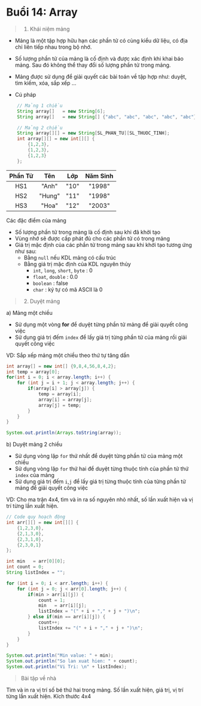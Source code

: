 # Buổi 14: Array
> 1. Khái niệm mảng
- Mảng là một tập hợp hữu hạn các phần tử có cùng kiểu dữ liệu, có địa chỉ liên tiếp nhau trong bộ nhớ.
- Số lượng phần tử của mảng là cố định và được xác định khi khai báo mảng. Sau đó không thể thay đổi số lượng phần tử trong mảng.
- Mảng được sử dụng để giải quyết các bài toán về tập hợp như: duyệt, tìm kiếm, xóa, sắp xếp ...

- Cú pháp
```java
    // Mảng 1 chiều
    String array[]   = new String[6];
    String array[]   = new String[] {"abc", "abc", "abc", "abc", "abc"};

    // Mảng 2 chiều
    String array[][] = new String[SL_PHAN_TU][SL_THUOC_TINH];
    int array[][] = new int[][] {
        {1,2,3},
        {1,2,3},
        {1,2,3}
    };
```

|Phần Tử| Tên  |Lớp |Năm Sinh|
|:-----:|:----:|:--:|:------:|
|  HS1  |"Anh" |"10"| "1998" |
|  HS2  |"Hung"|"11"| "1998" |
|  HS3  |"Hoa" |"12"| "2003" |

Các đặc điểm của mảng
- Số lượng phần tử trong mảng là cố định sau khi đã khởi tạo
- Vùng nhớ sẽ được cấp phát đủ cho các phần tử có trong mảng
- Giá trị mặc định của các phần tử trong mảng sau khi khởi tạo tương ứng như sau:
    + Bằng `null` nếu KDL mảng có cấu trúc
    + Bằng giá trị mặc định của KDL nguyên thủy
        * `int`, `long`, `short`, `byte` : 0
        * `float`, `double` : 0.0
        * `boolean` : false
        * `char` : ký tự có mã ASCII là 0

> 2. Duyệt mảng

a) Mảng một chiều
- Sử dụng một vòng **for** để duyệt từng phần tử mảng để giải quyết công việc
- Sử dụng giá trị đếm `index` để lấy giá trị từng phần tử của mảng rồi giải quyết công việc

VD: Sắp xếp mảng một chiều theo thứ tự tăng dần
```java
int array[] = new int[] {9,8,4,56,8,4,2};
int temp = array[0];
for(int i = 0; i < array.length; i++) {
    for (int j = i + 1; j < array.length; j++) {
        if(array[i] > array[j]) {
            temp = array[i];
            array[i] = array[j];
            array[j] = temp;
        }
    }
}

System.out.println(Arrays.toString(array));
```

b) Duyệt mảng 2 chiều
- Sử dụng vòng lặp `for` thứ nhất để duyệt từng phần tử của mảng một chiều
- Sử dụng vòng lặp `for` thứ hai để duyệt từng thuộc tính của phần tử thứ `index` của mảng
- Sử dụng giá trị đếm `i`,`j` để lấy giá trị từng thuộc tính của từng phần tử mảng để giải quyết công việc

VD: Cho ma trận 4x4, tìm và in ra số nguyên nhỏ nhất, số lần xuất hiện và vị trí từng lần xuất hiện.
```java
// Code quy hoạch động
int arr[][] = new int[][] {
    {1,2,3,0},
    {2,1,3,0},
    {2,3,1,0},
    {2,3,0,1}
};

int min   = arr[0][0];
int count = 0;
String listIndex = "";

for (int i = 0; i < arr.length; i++) {
    for (int j = 0; j < arr[0].length; j++) {
        if(min > arr[i][j]) {
            count = 1;
            min   = arr[i][j];
            listIndex = "(" + i + "," + j + ")\n"; 
        } else if(min == arr[i][j]) {
            count++;
            listIndex += "(" + i + "," + j + ")\n";
        }
    }
}

System.out.println("Min value: " + min);
System.out.println("So lan xuat hien: " + count);
System.out.println("Vi Tri: \n" + listIndex);
```
> Bài tập về nhà

Tìm và in ra vị trí số bé thứ hai trong mảng. Số lần xuất hiện, giá trị, vị trí từng lần xuất hiện. Kích thước 4x4


